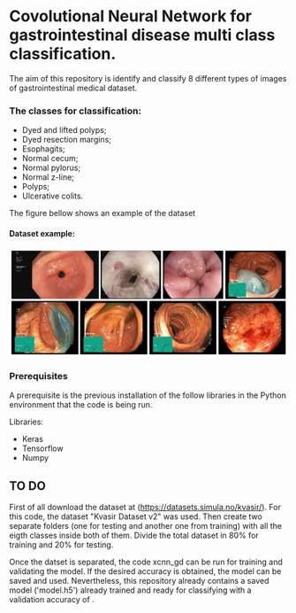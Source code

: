 # Covolutional Neural Network for gastrointestinal disease multi class classification.

The aim of this repository is identify and classify 8 different types of images of gastrointestinal medical dataset. 

### The classes for classification:
- Dyed and lifted polyps;
- Dyed resection margins;
- Esophagits;
- Normal cecum;
- Normal pylorus;
- Normal z-line;
- Polyps;
- Ulcerative colits.

The figure bellow shows an example of the dataset
#### Dataset example:
![example_dataset](ex_classes.JPG)

### Prerequisites
A prerequisite is the previous installation of the follow libraries in the Python environment that the code is being run.

Libraries:
- Keras
- Tensorflow 
- Numpy

## TO DO
 First of all download the dataset at (https://datasets.simula.no/kvasir/). For this code, the dataset "Kvasir Dataset v2" was used. Then create two separate folders (one for testing and another one from training) with all the eigth classes inside both of them. Divide the total dataset in 80% for training and 20% for testing. 
 
 Once the datset is separated, the code xcnn_gd can be run for training and validating the model. If the desired accuracy is obtained, the model can be saved and used. Nevertheless, this repository already contains a saved model ('model.h5') already trained and ready for classifying with a validation accuracy of .
